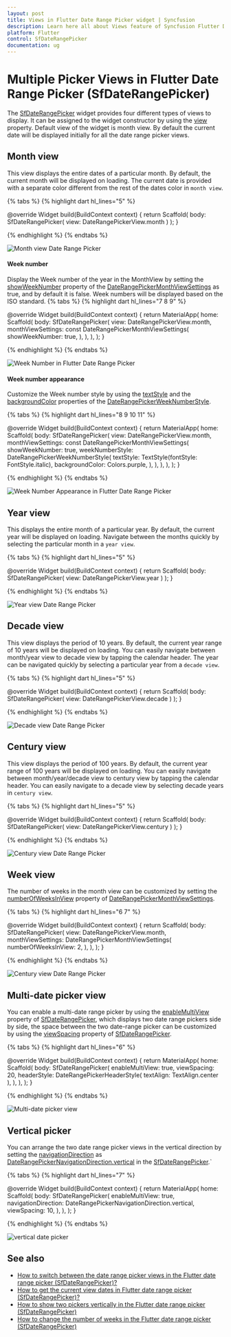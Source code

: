 ```yaml
---
layout: post
title: Views in Flutter Date Range Picker widget | Syncfusion
description: Learn here all about Views feature of Syncfusion Flutter Date Range Picker (SfDateRangePicker) widget and more.
platform: Flutter
control: SfDateRangePicker
documentation: ug
---
```


# Multiple Picker Views in Flutter Date Range Picker (SfDateRangePicker)

The [SfDateRangePicker](https://pub.dev/documentation/syncfusion_flutter_datepicker/latest/datepicker/SfDateRangePicker-class.html) widget provides four different types of views to display. It can be assigned to the widget constructor by using the [view](https://pub.dev/documentation/syncfusion_flutter_datepicker/latest/datepicker/SfDateRangePicker/view.html) property. Default view of the widget is month view. By default the current date will be displayed initially for all the date range picker views.

## Month view

This view displays the entire dates of a particular month. By default, the current month will be displayed on loading. The current date is provided with a separate color different from the rest of the dates color in `month view`.

{% tabs %}
{% highlight dart hl_lines="5" %}

  @override
  Widget build(BuildContext context) {
    return Scaffold(
      body: SfDateRangePicker(
        view: DateRangePickerView.month
      )
    );
  }

{% endhighlight %}
{% endtabs %}

![Month view Date Range Picker](images/views/monthview.png)


#### Week number

Display the Week number of the year in the MonthView by setting the [showWeekNumber](https://pub.dev/documentation/syncfusion_flutter_datepicker/latest/datepicker/DateRangePickerMonthViewSettings/showWeekNumber.html) property of the [DateRangePickerMonthViewSettings](https://pub.dev/documentation/syncfusion_flutter_datepicker/latest/datepicker/DateRangePickerMonthViewSettings-class.html) as true, and by default it is false. Week numbers will be displayed based on the ISO standard.
{% tabs %}
{% highlight dart hl_lines="7 8 9" %}

  @override
  Widget build(BuildContext context) {
    return MaterialApp(
      home: Scaffold(
        body: SfDateRangePicker(
          view: DateRangePickerView.month,
          monthViewSettings: const DateRangePickerMonthViewSettings(
            showWeekNumber: true,
          ),
        ),
      ),
    );
  }

{% endhighlight %}
{% endtabs %}

![Week Number in Flutter Date Range Picker](images\views\flutter-date-range-picker-week-number.png)

#### Week number appearance

Customize the Week number style by using the [textStyle](https://pub.dev/documentation/syncfusion_flutter_datepicker/latest/datepicker/DateRangePickerWeekNumberStyle/textStyle.html) and the [backgroundColor](https://pub.dev/documentation/syncfusion_flutter_datepicker/latest/datepicker/DateRangePickerWeekNumberStyle/backgroundColor.html) properties of the [DateRangePickerWeekNumberStyle](https://pub.dev/documentation/syncfusion_flutter_datepicker/latest/datepicker/DateRangePickerWeekNumberStyle-class.html).

{% tabs %}
{% highlight dart hl_lines="8 9 10 11" %}

  @override
  Widget build(BuildContext context) {
    return MaterialApp(
      home: Scaffold(
        body: SfDateRangePicker(
          view: DateRangePickerView.month,
          monthViewSettings: const DateRangePickerMonthViewSettings(
            showWeekNumber: true,
            weekNumberStyle: DateRangePickerWeekNumberStyle(
              textStyle: TextStyle(fontStyle: FontStyle.italic),
              backgroundColor: Colors.purple,
            ),
          ),
        ),
      ),
    );
  }

{% endhighlight %}
{% endtabs %}

![Week Number Appearance in Flutter Date Range Picker](images\views\flutter-date-range-picker-week-number-appearance.png)


## Year view

This displays the entire month of a particular year. By default, the current year will be displayed on loading. Navigate between the months quickly by selecting the particular month in a `year view`.

{% tabs %}
{% highlight dart hl_lines="5" %}

  @override
  Widget build(BuildContext context) {
    return Scaffold(
      body: SfDateRangePicker(
        view: DateRangePickerView.year
      )
    );
  }

{% endhighlight %}
{% endtabs %}

![Year view Date Range Picker](images/views/yearview.png)

## Decade view

This view displays the period of 10 years. By default, the current year range of 10 years will be displayed on loading. You can easily navigate between month/year view to decade view by tapping the calendar header. The year can be navigated quickly by selecting a particular year from a  `decade view`.

{% tabs %}
{% highlight dart hl_lines="5" %}

  @override
  Widget build(BuildContext context) {
    return Scaffold(
      body: SfDateRangePicker(
        view: DateRangePickerView.decade
      )
    );
  }

{% endhighlight %}
{% endtabs %}

![Decade view Date Range Picker](images/views/decadeview.png)

## Century view

This view displays the period of 100 years. By default, the current year range of 100 years will be displayed on loading. You can easily navigate between month/year/decade view to century view by tapping the calendar header. You can easily navigate to a decade view by selecting decade years in `century view`.

{% tabs %}
{% highlight dart hl_lines="5" %}

  @override
  Widget build(BuildContext context) {
    return Scaffold(
      body: SfDateRangePicker(
        view: DateRangePickerView.century
      )
    );
  }

{% endhighlight %}
{% endtabs %}

![Century view Date Range Picker](images/views/centuryview.png)

## Week view

The number of weeks in the month view can be customized by setting the [numberOfWeeksInView](https://pub.dev/documentation/syncfusion_flutter_datepicker/latest/datepicker/DateRangePickerMonthViewSettings/numberOfWeeksInView.html) property of [DateRangePickerMonthViewSettings](https://pub.dev/documentation/syncfusion_flutter_datepicker/latest/datepicker/DateRangePickerMonthViewSettings-class.html).

{% tabs %}
{% highlight dart hl_lines="6 7" %}

  @override
  Widget build(BuildContext context) {
    return Scaffold(
      body: SfDateRangePicker(
        view: DateRangePickerView.month,
        monthViewSettings: DateRangePickerMonthViewSettings(
          numberOfWeeksInView: 2,
        ),
      ),
    );
  }

{% endhighlight %}
{% endtabs %}

![Century view Date Range Picker](images/views/numberofweek-in-view.png)

## Multi-date picker view

You can enable a multi-date range picker by using the [enableMultiView](https://pub.dev/documentation/syncfusion_flutter_datepicker/latest/datepicker/SfDateRangePicker/enableMultiView.html) property of [SfDateRangePicker](https://pub.dev/documentation/syncfusion_flutter_datepicker/latest/datepicker/SfDateRangePicker-class.html), which displays two date range pickers side by side, the space between the two date-range picker can be customized by using the [viewSpacing](https://pub.dev/documentation/syncfusion_flutter_datepicker/latest/datepicker/SfDateRangePicker/viewSpacing.html) property of [SfDateRangePicker](https://pub.dev/documentation/syncfusion_flutter_datepicker/latest/datepicker/SfDateRangePicker-class.html).

{% tabs %}
{% highlight dart hl_lines="6" %}

  @override
  Widget build(BuildContext context) {
    return MaterialApp(
      home: Scaffold(
        body: SfDateRangePicker(
          enableMultiView: true,
          viewSpacing: 20,
          headerStyle: DateRangePickerHeaderStyle(
            textAlign: TextAlign.center
          ),
        ),
      ),
    );
  }

{% endhighlight %}
{% endtabs %}

![Multi-date picker view](images/views/multi-picker-view.jpg)

## Vertical picker

You can arrange the two date range picker views in the vertical direction by setting the [navigationDirection](https://pub.dev/documentation/syncfusion_flutter_datepicker/latest/datepicker/SfDateRangePicker/navigationDirection.html) as [DateRangePickerNavigationDirection.vertical](https://pub.dev/documentation/syncfusion_flutter_datepicker/latest/datepicker/DateRangePickerNavigationDirection.html#vertical) in the [SfDateRangePicker](https://pub.dev/documentation/syncfusion_flutter_datepicker/latest/datepicker/SfDateRangePicker-class.html).`

{% tabs %}
{% highlight dart hl_lines="7" %}

  @override
  Widget build(BuildContext context) {
    return MaterialApp(
      home: Scaffold(
        body: SfDateRangePicker(
          enableMultiView: true,
          navigationDirection: DateRangePickerNavigationDirection.vertical,
          viewSpacing: 10,
        ),
      ),
    );
  }

{% endhighlight %}
{% endtabs %}

![vertical date picker](images/views/vertical-datepicker.png)

## See also

* [How to switch between the date range picker views in the Flutter date range picker (SfDateRangePicker)?](https://support.syncfusion.com/kb/article/9781/how-to-switch-between-the-date-range-picker-views-in-the-flutter-date-range-picker)
* [How to get the current view dates in Flutter date range picker (SfDateRangePicker)?](https://support.syncfusion.com/kb/article/10063/how-to-get-the-current-view-dates-in-the-flutter-date-range-picker-sfdaterangepicker)
* [How to show two pickers vertically in the Flutter date range picker (SfDateRangePicker)](https://support.syncfusion.com/kb/article/10675/how-to-show-two-pickers-vertically-in-the-flutter-date-range-picker-sfdaterangepicker)
* [How to change the number of weeks in the Flutter date range picker (SfDateRangePicker)](https://support.syncfusion.com/kb/article/10619/how-to-change-the-number-of-weeks-in-the-flutter-date-range-picker-sfdaterangepicker)

